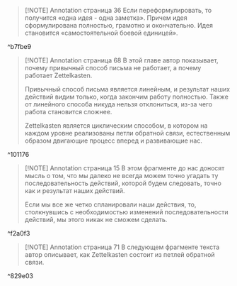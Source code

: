 
> [!NOTE] Annotation страница 36
> Если переформулировать, то получится «одна идея - одна заметка». Причем идея сформулирована полностью, грамотно и окончательно. Идея становится «самостоятельной боевой единицей».

^b7fbe9

> [!NOTE] Annotation страница 68
> В этой главе автор показывает, почему привычный способ письма не работает, а почему работает Zettelkasten.
> 
> Привычный способ письма является линейным, и результат наших действий видим только, когда закончим работу полностью. Также от линейного способа никуда нельзя отклониться, из-за чего работа становится сложнее.
> 
> Zettelkasten является циклическим способом, в котором на каждом уровне реализованы петли обратной связи, естественным образом двигающие процесс вперед и развивающие нас.

^101176

> [!NOTE] Annotation страница 15
> В этом фрагменте до нас доносят мысль о том, что мы далеко не всегда можем точно угадать ту последовательность действий, которой будем следовать, точно как и результат наших действий.
> 
> Если мы все же четко спланировали наши действия, то, столкнувшись с необходимостью изменений последовательности действий, мы этого никак не сможем сделать.

^f2a0f3

> [!NOTE] Annotation страница 71
> В следующем фрагменте текста автор описывает, как Zettelkasten состоит из петлей обратной связи.

^829e03

